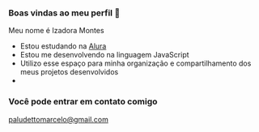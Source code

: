 ### Boas vindas ao meu perfil 💙

Meu nome é Izadora Montes
- Estou estudando na [Alura](https://www.alura.com.br)
- Estou me desenvolvendo na linguagem JavaScript
- Utilizo esse espaço para minha organização e compartilhamento dos meus projetos desenvolvidos
- 
### Você pode entrar em contato comigo 
paludettomarcelo@gmail.com

